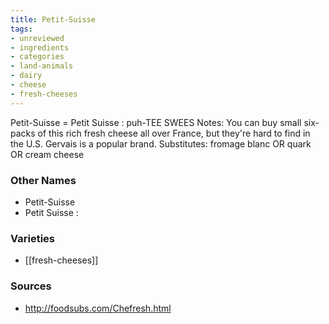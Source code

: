 ```yaml
---
title: Petit-Suisse
tags:
- unreviewed
- ingredients
- categories
- land-animals
- dairy
- cheese
- fresh-cheeses
---
```

Petit-Suisse = Petit Suisse : puh-TEE SWEES Notes: You can buy small six-packs of this rich fresh cheese all over France, but they're hard to find in the U.S. Gervais is a popular brand. Substitutes: fromage blanc OR quark OR cream cheese

### Other Names

* Petit-Suisse
* Petit Suisse :

### Varieties

* [[fresh-cheeses]]

### Sources
* http://foodsubs.com/Chefresh.html
